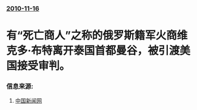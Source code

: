 ### [2010-11-16](/news/2010/11/16/index.md)

##### 
#  有“死亡商人”之称的俄罗斯籍军火商维克多·布特离开泰国首都曼谷，被引渡美国接受审判。




### 信息来源:

1. [中国新闻网](http://www.chinanews.com.cn/gj/2010/11-16/2659987.shtml)
